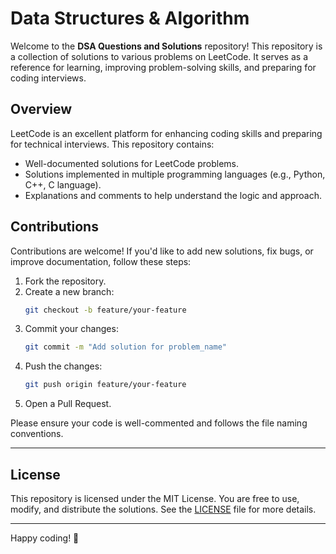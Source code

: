 # Data Structures & Algorithm

Welcome to the **DSA Questions and Solutions** repository! This repository is a collection of solutions to various problems on LeetCode. It serves as a reference for learning, improving problem-solving skills, and preparing for coding interviews.

## Overview

LeetCode is an excellent platform for enhancing coding skills and preparing for technical interviews. This repository contains:

- Well-documented solutions for LeetCode problems.
- Solutions implemented in multiple programming languages (e.g., Python, C++, C language).
- Explanations and comments to help understand the logic and approach.

## Contributions

Contributions are welcome! If you'd like to add new solutions, fix bugs, or improve documentation, follow these steps:

1. Fork the repository.
2. Create a new branch:
   ```bash
   git checkout -b feature/your-feature
   ```
3. Commit your changes:
   ```bash
   git commit -m "Add solution for problem_name"
   ```
4. Push the changes:
   ```bash
   git push origin feature/your-feature
   ```
5. Open a Pull Request.

Please ensure your code is well-commented and follows the file naming conventions.

---

## License

This repository is licensed under the MIT License. You are free to use, modify, and distribute the solutions. See the [LICENSE](LICENSE) file for more details.

---

Happy coding! 🚀

